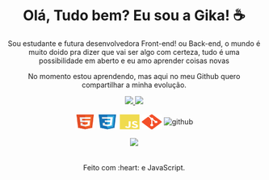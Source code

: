 <div>
  
  <h1 align="center">
    Olá, Tudo bem? Eu sou a Gika! ☕
  </h1>
  
  <p align="center">
   Sou estudante e futura desenvolvedora Front-end! ou Back-end, o mundo é muito doido pra dizer que vai ser algo com certeza, tudo é uma possibilidade em aberto e eu amo aprender coisas novas
  </p>
  
  <p align="center">
    No momento estou aprendendo, mas aqui no meu Github quero compartilhar a minha evolução.
  </p>
  
</div>

<div align="center">
  <a href="https://github.com/ggkadev">
    <img height="150em" src="https://github-readme-stats.vercel.app/api?username=ggkadev&count_private=true&include_all_commits=true&show_icons=true&theme=dracula&hide_border=false&show_owner=true"/>
    <img height="150em" src="https://github-readme-stats.vercel.app/api/top-langs/?username=ggkadev&theme=dracula&hide_border=false&&layout=compact"/>
  </a>
</div>

<div align="center" valign="top"><br>
  
  <img align="center" alt="HTML" height="30" width="40" src="https://raw.githubusercontent.com/devicons/devicon/master/icons/html5/html5-original.svg">
  <img align="center" alt="CSS" height="30" width="40" src="https://raw.githubusercontent.com/devicons/devicon/master/icons/css3/css3-original.svg">
  <img align="center" alt="Js" height="30" width="40" src="https://raw.githubusercontent.com/devicons/devicon/master/icons/javascript/javascript-plain.svg">
  <img align="center" alt="git" height="30" width="40" src="https://raw.githubusercontent.com/devicons/devicon/master/icons/git/git-original.svg">
  <img align="center" alt="github" height="35" width="35" src="https://icon-library.com/images/github-icon-white/github-icon-white-6.jpg">
  
</div><br>

<div align="center">
  <a href="mailto:gikaalvescontact@gmail.com"><img src="https://img.shields.io/badge/-Gmail-%23333?style=for-the-badge&logo=gmail&logoColor=white" target="_blank"></a>
</div>
<br>

<div align="center">
  <p>Feito com :heart: e JavaScript.</p>
</div>
